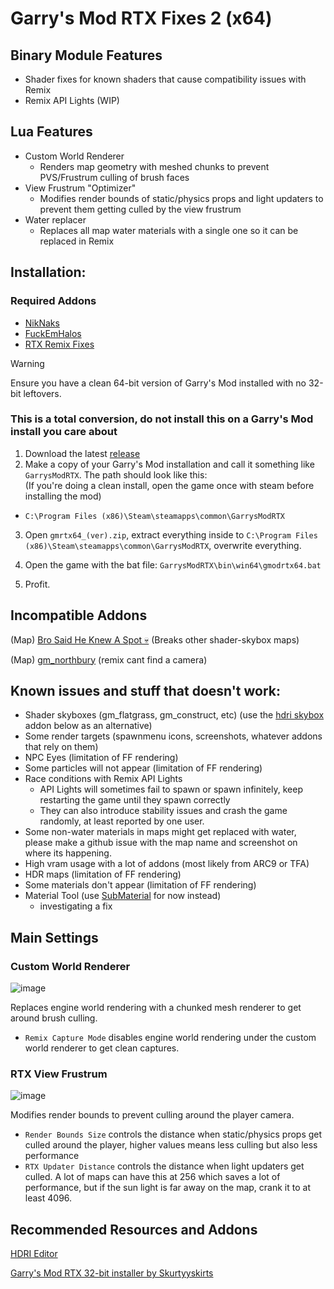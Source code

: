 
# Garry's Mod RTX Fixes 2 (x64)
## Binary Module Features
- Shader fixes for known shaders that cause compatibility issues with Remix
- Remix API Lights (WIP)
## Lua Features
- Custom World Renderer
  * Renders map geometry with meshed chunks to prevent PVS/Frustrum culling of brush faces
- View Frustrum "Optimizer"
  * Modifies render bounds of static/physics props and light updaters to prevent them getting culled by the view frustrum
- Water replacer
  * Replaces all map water materials with a single one so it can be replaced in Remix

## Installation:
### Required Addons
- [NikNaks](https://steamcommunity.com/sharedfiles/filedetails/?id=2861839844)
- [FuckEmHalos](https://steamcommunity.com/sharedfiles/filedetails/?id=2961222721)
- [RTX Remix Fixes](https://steamcommunity.com/sharedfiles/filedetails/?id=3038853470)
> [!WARNING]  
> Ensure you have a clean 64-bit version of Garry's Mod installed with no 32-bit leftovers. 
> ### This is a total conversion, do not install this on a Garry's Mod install you care about
1. Download the latest [release](https://github.com/Xenthio/gmod-rtx-fixes-2/releases/latest)
2. Make a copy of your Garry's Mod installation and call it something like `GarrysModRTX`. The path should look like this:    
(If you're doing a clean install, open the game once with steam before installing the mod)
  - `C:\Program Files (x86)\Steam\steamapps\common\GarrysModRTX`

3. Open `gmrtx64_(ver).zip`, extract everything inside to
`C:\Program Files (x86)\Steam\steamapps\common\GarrysModRTX`, overwrite everything.
4. Open the game with the bat file:
`GarrysModRTX\bin\win64\gmodrtx64.bat`

5. Profit.

## Incompatible Addons
(Map) [Bro Said He Knew A Spot 💀](https://steamcommunity.com/sharedfiles/filedetails/?id=3252367349) (Breaks other shader-skybox maps)

(Map) [gm_northbury](https://steamcommunity.com/sharedfiles/filedetails/?id=3251774364) (remix cant find a camera)

## Known issues and stuff that doesn't work:
- Shader skyboxes (gm_flatgrass, gm_construct, etc) (use the [hdri skybox](https://github.com/sambow23/hdri_cube/blob/main/README.md) addon below as an alternative)
- Some render targets (spawnmenu icons, screenshots, whatever addons that rely on them)
- NPC Eyes (limitation of FF rendering)
- Some particles will not appear (limitation of FF rendering)
- Race conditions with Remix API Lights
  - API Lights will sometimes fail to spawn or spawn infinitely, keep restarting the game until they spawn correctly
  - They can also introduce stability issues and crash the game randomly, at least reported by one user.
- Some non-water materials in maps might get replaced with water, please make a github issue with the map name and screenshot on where its happening.
- High vram usage with a lot of addons (most likely from ARC9 or TFA)
- HDR maps (limitation of FF rendering)
- Some materials don't appear (limitation of FF rendering)
- Material Tool (use [SubMaterial](https://steamcommunity.com/sharedfiles/filedetails/?id=2836948539&searchtext=submaterial) for now instead)
  - investigating a fix

## Main Settings
### Custom World Renderer
![image](https://github.com/user-attachments/assets/b21681a6-31ba-4a1f-aab4-e78a6bb6241d)

Replaces engine world rendering with a chunked mesh renderer to get around brush culling.
- `Remix Capture Mode` disables engine world rendering under the custom world renderer to get clean captures.

### RTX View Frustrum
![image](https://github.com/user-attachments/assets/08fd9b77-29a6-48c0-8683-d2fe0dd0fcc7)

Modifies render bounds to prevent culling around the player camera. 
- `Render Bounds Size` controls the distance when static/physics props get culled around the player, higher values means less culling but also less performance
- `RTX Updater Distance` controls the distance when light updaters get culled. A lot of maps can have this at 256 which saves a lot of performance, but if the sun light is far away on the map, crank it to at least 4096.

## Recommended Resources and Addons
[HDRI Editor](https://github.com/sambow23/hdri_cube/blob/main/README.md)

[Garry's Mod RTX 32-bit installer by Skurtyyskirts](https://github.com/skurtyyskirts/GmodRTX)
